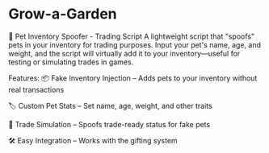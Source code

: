 # Grow-a-Garden
🐾 Pet Inventory Spoofer - Trading Script
A lightweight script that "spoofs" pets in your inventory for trading purposes. Input your pet's name, age, and weight, and the script will virtually add it to your inventory—useful for testing or simulating trades in games.

Features:
📦 Fake Inventory Injection – Adds pets to your inventory without real transactions

🏷 Custom Pet Stats – Set name, age, weight, and other traits

🔄 Trade Simulation – Spoofs trade-ready status for fake pets

🛠 Easy Integration – Works with the gifting system 
